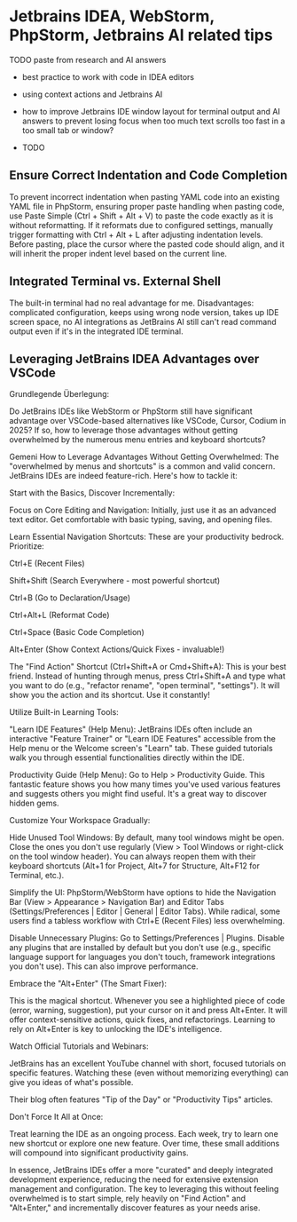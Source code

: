 # Jetbrains IDEA, WebStorm, PhpStorm, Jetbrains AI related tips

TODO paste from research and AI answers

- best practice to work with code in IDEA editors
- using context actions and Jetbrains AI
- how to improve Jetbrains IDE window layout for terminal output and AI answers to prevent losing focus when too much text scrolls too fast in a too small tab or window?

- TODO

## Ensure Correct Indentation and Code Completion

To prevent incorrect indentation when pasting YAML code into an existing YAML file in PhpStorm, ensuring proper paste handling when pasting code, use Paste Simple (Ctrl + Shift + Alt + V) to paste the code exactly as it is without reformatting. If it reformats due to configured settings, manually trigger formatting with Ctrl + Alt + L after adjusting indentation levels. Before pasting, place the cursor where the pasted code should align, and it will inherit the proper indent level based on the current line.

## Integrated Terminal vs. External Shell

The built-in terminal had no real advantage for me. Disadvantages: complicated configuration, keeps using wrong node version, takes up IDE screen space, no AI integrations as JetBrains AI still can't read command output even if it's in the integrated IDE terminal.

## Leveraging JetBrains IDEA Advantages over VSCode

Grundlegende Überlegung:

Do JetBrains IDEs like WebStorm or PhpStorm still have significant advantage over VSCode-based alternatives like VSCode, Cursor, Codium in 2025? If so, how to leverage those advantages without getting overwhelmed by the numerous menu entries and keyboard shortcuts?

Gemeni
How to Leverage Advantages Without Getting Overwhelmed:
The "overwhelmed by menus and shortcuts" is a common and valid concern. JetBrains IDEs are indeed feature-rich. Here's how to tackle it:

Start with the Basics, Discover Incrementally:

Focus on Core Editing and Navigation: Initially, just use it as an advanced text editor. Get comfortable with basic typing, saving, and opening files.

Learn Essential Navigation Shortcuts: These are your productivity bedrock. Prioritize:

Ctrl+E (Recent Files)

Shift+Shift (Search Everywhere - most powerful shortcut)

Ctrl+B (Go to Declaration/Usage)

Ctrl+Alt+L (Reformat Code)

Ctrl+Space (Basic Code Completion)

Alt+Enter (Show Context Actions/Quick Fixes - invaluable!)

The "Find Action" Shortcut (Ctrl+Shift+A or Cmd+Shift+A): This is your best friend. Instead of hunting through menus, press Ctrl+Shift+A and type what you want to do (e.g., "refactor rename", "open terminal", "settings"). It will show you the action and its shortcut. Use it constantly!

Utilize Built-in Learning Tools:

"Learn IDE Features" (Help Menu): JetBrains IDEs often include an interactive "Feature Trainer" or "Learn IDE Features" accessible from the Help menu or the Welcome screen's "Learn" tab. These guided tutorials walk you through essential functionalities directly within the IDE.

Productivity Guide (Help Menu): Go to Help > Productivity Guide. This fantastic feature shows you how many times you've used various features and suggests others you might find useful. It's a great way to discover hidden gems.

Customize Your Workspace Gradually:

Hide Unused Tool Windows: By default, many tool windows might be open. Close the ones you don't use regularly (View > Tool Windows or right-click on the tool window header). You can always reopen them with their keyboard shortcuts (Alt+1 for Project, Alt+7 for Structure, Alt+F12 for Terminal, etc.).

Simplify the UI: PhpStorm/WebStorm have options to hide the Navigation Bar (View > Appearance > Navigation Bar) and Editor Tabs (Settings/Preferences | Editor | General | Editor Tabs). While radical, some users find a tabless workflow with Ctrl+E (Recent Files) less overwhelming.

Disable Unnecessary Plugins: Go to Settings/Preferences | Plugins. Disable any plugins that are installed by default but you don't use (e.g., specific language support for languages you don't touch, framework integrations you don't use). This can also improve performance.

Embrace the "Alt+Enter" (The Smart Fixer):

This is the magical shortcut. Whenever you see a highlighted piece of code (error, warning, suggestion), put your cursor on it and press Alt+Enter. It will offer context-sensitive actions, quick fixes, and refactorings. Learning to rely on Alt+Enter is key to unlocking the IDE's intelligence.

Watch Official Tutorials and Webinars:

JetBrains has an excellent YouTube channel with short, focused tutorials on specific features. Watching these (even without memorizing everything) can give you ideas of what's possible.

Their blog often features "Tip of the Day" or "Productivity Tips" articles.

Don't Force It All at Once:

Treat learning the IDE as an ongoing process. Each week, try to learn one new shortcut or explore one new feature. Over time, these small additions will compound into significant productivity gains.

In essence, JetBrains IDEs offer a more "curated" and deeply integrated development experience, reducing the need for extensive extension management and configuration. The key to leveraging this without feeling overwhelmed is to start simple, rely heavily on "Find Action" and "Alt+Enter," and incrementally discover features as your needs arise.
